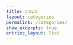 ```yaml
---
title: נושאים
layout: categories
permalink: /categories/
show_excerpts: true
entries_layout: list
---
```

